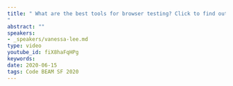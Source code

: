 ```yaml
---
title: " What are the best tools for browser testing? Click to find out
"
abstract: ""
speakers:
- _speakers/vanessa-lee.md
type: video
youtube_id: fiX8haFqHPg
keywords: 
date: 2020-06-15
tags: Code BEAM SF 2020
---
```

